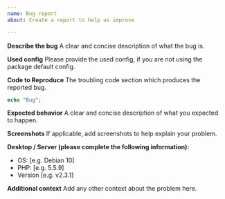 ```yaml
---
name: Bug report
about: Create a report to help us improve

---
```


**Describe the bug**
A clear and concise description of what the bug is.

**Used config**
Please provide the used config, if you are not using the package default config.

**Code to Reproduce**
The troubling code section which produces the reported bug.

```php
echo "Bug";
```

**Expected behavior**
A clear and concise description of what you expected to happen.

**Screenshots**
If applicable, add screenshots to help explain your problem.

**Desktop / Server (please complete the following information):**

- OS: [e.g. Debian 10]
- PHP: [e.g. 5.5.9]
- Version [e.g. v2.3.1]

**Additional context**
Add any other context about the problem here.
